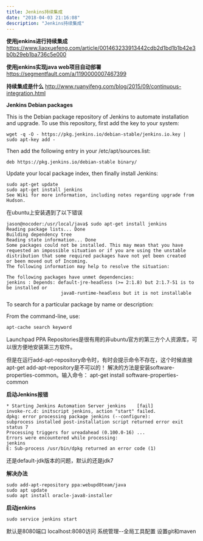 ```yaml
---
title: Jenkins持续集成
date: "2018-04-03 21:16:08"
description: "Jenkins持续集成"
---
```


**使用jenkins进行持续集成**
https://www.liaoxuefeng.com/article/001463233913442cdb2d1bd1b1b42e3b0b29eb1ba736c5e000

**使用jenkins实现java web项目自动部署**
https://segmentfault.com/a/1190000007467399

**持续集成是什么**
http://www.ruanyifeng.com/blog/2015/09/continuous-integration.html

**Jenkins Debian packages**

This is the Debian package repository of Jenkins to automate installation and upgrade. To use this repository, first add the key to your system:

```
wget -q -O - https://pkg.jenkins.io/debian-stable/jenkins.io.key | sudo apt-key add -
```

Then add the following entry in your /etc/apt/sources.list:

```
deb https://pkg.jenkins.io/debian-stable binary/
```

Update your local package index, then finally install Jenkins:
```
sudo apt-get update
sudo apt-get install jenkins
See Wiki for more information, including notes regarding upgrade from Hudson.
```

在ubuntu上安装遇到了以下错误
```
jason@nocoder:/usr/local/java$ sudo apt-get install jenkins
Reading package lists... Done
Building dependency tree
Reading state information... Done
Some packages could not be installed. This may mean that you have
requested an impossible situation or if you are using the unstable
distribution that some required packages have not yet been created
or been moved out of Incoming.
The following information may help to resolve the situation:

The following packages have unmet dependencies:
jenkins : Depends: default-jre-headless (>= 2:1.8) but 2:1.7-51 is to be installed or
                    java8-runtime-headless but it is not installable
```


To search for a particular package by name or description:

From the command-line, use:
```
apt-cache search keyword
```

Launchpad PPA Repositories是很有用的非ubuntu官方的第三方个人资源库，可以很方便地安装第三方软件。

但是在运行add-apt-repository命令时，有时会提示命令不存在，这个时候直接apt-get add-apt-repository是不可以的！
解决的方法是安装software-properties-common。输入命令：
apt-get install software-properties-common

**启动Jenkins报错**
```
* Starting Jenkins Automation Server jenkins    [fail]
invoke-rc.d: initscript jenkins, action "start" failed.
dpkg: error processing package jenkins (--configure):
subprocess installed post-installation script returned error exit status 7
Processing triggers for ureadahead (0.100.0-16) ...
Errors were encountered while processing:
jenkins
E: Sub-process /usr/bin/dpkg returned an error code (1)
```
还是default-jdk版本的问题，默认的还是jdk7

**解决办法**
```
sudo add-apt-repository ppa:webupd8team/java
sudo apt update
sudo apt install oracle-java8-installer
```

**启动jenkins**
```
sudo service jenkins start
```
默认是8080端口
localhost:8080访问
系统管理--全局工具配置 设置git和maven